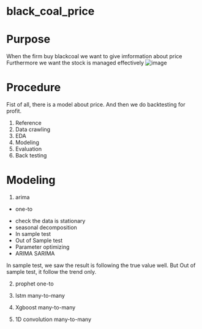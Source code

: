 # black_coal_price
 
# Purpose 

  When the firm buy blackcoal we want to give imformation about price
  Furthermore we want the stock is managed effectively
  ![image](https://user-images.githubusercontent.com/100894816/172108400-d6088db0-4ace-48b2-9f9c-8aa6be37c200.png)

 
# Procedure

Fist of all, there is a model about price. And then we do backtesting for profit. 
  1. Reference
  2. Data crawling 
  3. EDA
  4. Modeling
  5. Evaluation
  6. Back testing
 
 
# Modeling  
1) arima
 * one-to
 - check the data is stationary
 - seasonal decomposition
 - In sample test
 - Out of Sample test
 - Parameter optimizing
 - ARIMA SARIMA

In sample test, we saw the result is following the true value well. 
But Out of sample test, it follow the trend only.


2) prophet
one-to
 
3) lstm
many-to-many 
 
4) Xgboost
many-to-many
 
5) 1D convolution
many-to-many
